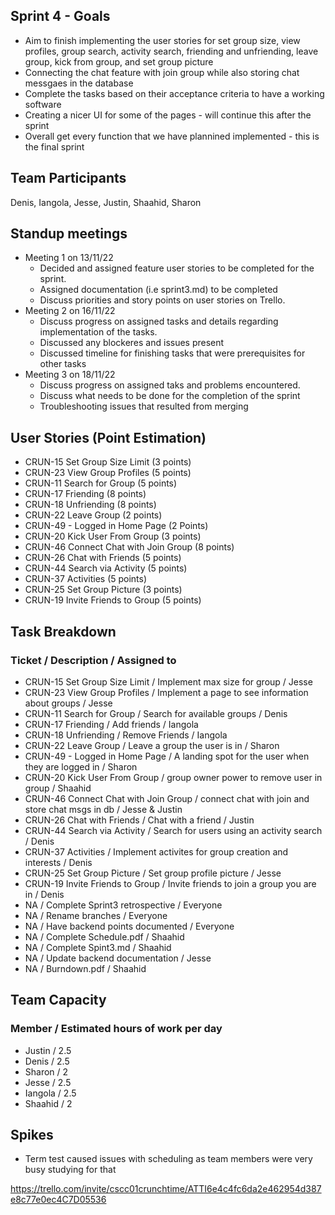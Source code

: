 ## Sprint 4 - Goals
* Aim to finish implementing the user stories for set group size, view profiles, group search, activity search, friending and unfriending, leave group, kick from group, and set group picture
* Connecting the chat feature with join group while also storing chat messgaes in the database
* Complete the tasks based on their acceptance criteria to have a working software
* Creating a nicer UI for some of the pages - will continue this after the sprint
* Overall get every function that we have plannined implemented - this is the final sprint
## Team Participants
Denis, Iangola, Jesse, Justin, Shaahid, Sharon
## Standup meetings 
* Meeting 1 on 13/11/22
  * Decided and assigned feature user stories to be completed for the sprint.
  * Assigned documentation (i.e sprint3.md) to be completed
  * Discuss priorities and story points on user stories on Trello.
* Meeting 2 on 16/11/22
  * Discuss progress on assigned tasks and  details regarding implementation of the tasks. 
  * Discussed any blockeres and issues present
  * Discussed timeline for finishing tasks that were prerequisites for other tasks
* Meeting 3 on 18/11/22
  * Discuss progress on assigned taks and problems encountered. 
  * Discuss what needs to be done for the completion of the sprint
  * Troubleshooting issues that resulted from merging
## User Stories (Point Estimation)
* CRUN-15 Set Group Size Limit (3 points)
* CRUN-23 View Group Profiles (5 points)
* CRUN-11 Search for Group (5 points)
* CRUN-17 Friending (8 points)
* CRUN-18 Unfriending  (8 points)
* CRUN-22 Leave Group  (2 points)
* CRUN-49 - Logged in Home Page (2 Points)
* CRUN-20 Kick User From Group  (3 points)
* CRUN-46 Connect Chat with Join Group  (8 points)
* CRUN-26 Chat with Friends (5 points) 
* CRUN-44 Search via Activity (5 points)
* CRUN-37 Activities (5 points)
* CRUN-25 Set Group Picture (3 points)
* CRUN-19 Invite Friends to Group (5 points)
## Task Breakdown
### Ticket / Description / Assigned to 
* CRUN-15 Set Group Size Limit / Implement max size for group / Jesse
* CRUN-23 View Group Profiles / Implement a page to see information about groups / Jesse
* CRUN-11 Search for Group / Search for available groups / Denis
* CRUN-17 Friending / Add friends / Iangola
* CRUN-18 Unfriending / Remove Friends / Iangola
* CRUN-22 Leave Group / Leave a group the user is in / Sharon
* CRUN-49 - Logged in Home Page / A landing spot for the user when they are logged in / Sharon
* CRUN-20 Kick User From Group  / group owner power to remove user in group / Shaahid
* CRUN-46 Connect Chat with Join Group / connect chat with join and store chat msgs in db / Jesse & Justin
* CRUN-26 Chat with Friends / Chat with a friend / Justin
* CRUN-44 Search via Activity / Search for users using an activity search / Denis
* CRUN-37 Activities / Implement activites for group creation and interests / Denis
* CRUN-25 Set Group Picture / Set group profile picture / Jesse
* CRUN-19 Invite Friends to Group / Invite friends to join a group you are in / Denis
*  NA / Complete Sprint3 retrospective / Everyone
*  NA / Rename branches / Everyone
*  NA / Have backend points documented / Everyone
*  NA / Complete Schedule.pdf / Shaahid
*  NA / Complete Spint3.md / Shaahid
*  NA / Update backend documentation / Jesse
*  NA / Burndown.pdf / Shaahid
## Team Capacity
### Member / Estimated hours of work per day 
* Justin / 2.5
* Denis / 2.5
* Sharon / 2
* Jesse / 2.5
* Iangola / 2.5
* Shaahid / 2
## Spikes
* Term test caused issues with scheduling as team members were very busy studying for that

https://trello.com/invite/cscc01crunchtime/ATTI6e4c4fc6da2e462954d387e8c77e0ec4C7D05536
